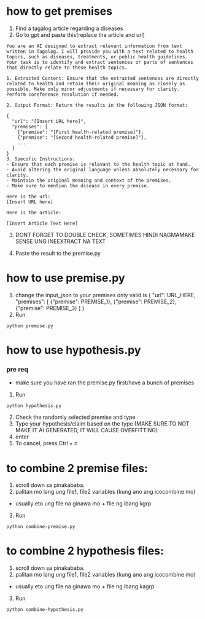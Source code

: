 # how to get premises
1. Find a tagalog article regarding a diseases
2. Go to gpt and paste this(replace the article and url)

```
You are an AI designed to extract relevant information from text written in Tagalog. I will provide you with a text related to health topics, such as diseases, treatments, or public health guidelines. Your task is to identify and extract sentences or parts of sentences that directly relate to these health topics.

1. Extracted Content: Ensure that the extracted sentences are directly related to health and retain their original meaning as closely as possible. Make only minor adjustments if necessary for clarity. Perform coreference resolution if needed.

2. Output Format: Return the results in the following JSON format:

{
  "url": "[Insert URL here]",
  "premises": [
    {"premise": "[First health-related premise]"},
    {"premise": "[Second health-related premise]"},
    ...
  ]
}
3. Specific Instructions:
- Ensure that each premise is relevant to the health topic at hand.
- Avoid altering the original language unless absolutely necessary for clarity.
- Maintain the original meaning and context of the premises.
- Make sure to mention the disease in every premise.

Here is the url:
[Insert URL here]

Here is the article:

[Insert Article Text Here]
```

3. DONT FORGET TO DOUBLE CHECK, SOMETIMES HINDI NAGMAMAKE SENSE UNG INEEXTRACT NA TEXT

4. Paste the result to the premise.py


# how to use premise.py

1. change the input_json to your premises only valid is
{
    "url": URL_HERE,
    "premises": [
        {"premise": PREMISE_1},
        {"premise": PREMISE_2},
        {"premise": PREMISE_3}
    ]
}
2. Run
```
python premise.py
```



# how to use hypothesis.py

### pre req
- make sure you have ran the premise.py first/have a bunch of premises


1. Run
```
python hypothesis.py
```

2. Check the randomly selected premise and type
3. Type your hypothesis/claim based on the type (MAKE SURE TO NOT MAKE IT AI GENERATED, IT WILL CAUSE OVERFITTING)
4. enter
5. To cancel, press Ctrl + c




# to combine 2 premise files:
1. scroll down sa pinakababa.
2. palitan mo lang ung file1, file2 variables (kung ano ang icocombine mo)
- usually eto ung file na ginawa mo + file ng ibang kgrp
3. Run
```
python combine-premise.py
```




# to combine 2 hypothesis files:
1. scroll down sa pinakababa.
2. palitan mo lang ung file1, file2 variables (kung ano ang icocombine mo)
- usually eto ung file na ginawa mo + file ng ibang kagrp
3. Run
```
python combine-hypothesis.py
```